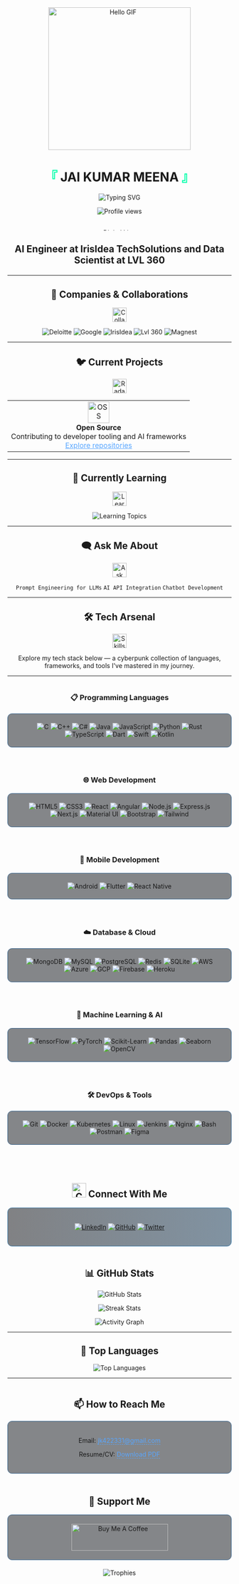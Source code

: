 <!-- README.md -->

<div align="center">
  
  <!-- Cyberpunk/Tech-themed header -->
  <img src="https://raw.githubusercontent.com/mannuking/mannuking/main/assets/hello.gif" alt="Hello GIF" width="320" />
  
  <h1>
    <span style="color:#00FFAA">『</span>
    JAI KUMAR MEENA
    <span style="color:#00FFAA">』</span>
</h1>


  <p>
    <img src="https://readme-typing-svg.herokuapp.com?font=JetBrains+Mono&size=22&duration=2000&pause=800&color=00FFAA&center=true&vCenter=true&multiline=true&width=600&height=80&lines=Open+Source+Enthusiast;Tech+Explorer+%7C+AI+Developer" alt="Typing SVG" /> 
    
  </p>

<p align="center">  
  <img src="https://komarev.com/ghpvc/?username=jkmeena&color=brightgreen" alt="Profile views" />  
</p>
<br />

<!-- Main Content with cyberpunk-inspired dividers -->
<div align="center">
  <img src="https://raw.githubusercontent.com/DenverCoder1/DenverCoder1/main/assets/line.gif" width="100%" height="4" alt="Digital Line" />
</div>
<h2 align="center"> AI Engineer at IrisIdea TechSolutions and Data Scientist at LVL 360

---

## 🤝 Companies & Collaborations

<p align="center">
  <img src="https://img.icons8.com/nolan/64/handshake.png" width="32" alt="Collaborations" />
</p>

<p align="center">
  <img src="https://img.shields.io/badge/DELOITTE-0866C3?style=for-the-badge&logo=deloitte&logoColor=white" alt="Deloitte" />
  <img src="https://img.shields.io/badge/GOOGLE-4285F4?style=for-the-badge&logo=google&logoColor=white" alt="Google" />
  <img src="https://img.shields.io/badge/IRISIDEA-FF6B6B?style=for-the-badge" alt="IrisIdea" />
  <img src="https://img.shields.io/badge/LVL%20360-7E57C2?style=for-the-badge" alt="Lvl 360" />
  <img src="https://img.shields.io/badge/MAGNEST-00BFA6?style=for-the-badge" alt="Magnest" />
</p>

---

## 🐦 Current Projects

<p align="center">
  <img src="https://cultofthepartyparrot.com/parrots/hd/githubparrot.gif" width="32" alt="Radar" />
</p>

<table align="center">
  <tr>
    <td align="center">
      <img src="https://img.icons8.com/nolan/64/code.png" width="48" alt="OSS" /><br>
      <b>Open Source</b><br>
      <span>Contributing to developer tooling and AI frameworks</span><br>
      <a href="https://github.com/mannuking?tab=repositories" style="color: #58a6ff;">Explore repositories</a>
    </td>
  </tr>
</table>

---

## 🧠 Currently Learning

<p align="center">
  <img src="https://img.icons8.com/nolan/64/brain.png" width="32" alt="Learning" />
</p>
<p align="center">
  <img src="https://readme-typing-svg.herokuapp.com?font=JetBrains+Mono&weight=600&size=24&pause=1000&color=FF4500&center=true&vCenter=true&width=400&lines=MCP+Servers;Agentic+AI;Custom+Model+Deployment" alt="Learning Topics" />
</p>

---

## 🗨️ Ask Me About

<p align="center">
  <img src="https://img.icons8.com/nolan/64/chat.png" width="32" alt="Ask" />
</p>

<p align="center">
  <code>Prompt Engineering for LLMs</code>
  <code>AI API Integration</code>
  <code>Chatbot Development</code>
</p>

---

## 🛠️ Tech Arsenal

<p align="center">
  <img src="https://img.icons8.com/nolan/64/wrench.png" width="32" alt="Skills" />
</p>

<p align="center">
  Explore my tech stack below — a cyberpunk collection of languages, frameworks, and tools I've mastered in my journey.
</p>

---

<!-- Two-column layout for Programming Languages and Web Development -->
<div style="display: flex; flex-wrap: wrap; justify-content: space-around; gap: 20px; margin-bottom: 20px;">
  <!-- Programming Languages Column -->
  <div style="flex: 1; min-width: 300px; max-width: 600px;">
    <h3 align="center">📋 Programming Languages</h3>
    <div align="center" style="margin: 20px 0; background: rgba(13,17,23,0.5); border-radius: 10px; padding: 20px; border: 1px solid #2d5c88;">
      <a href="#" style="text-decoration:none">
        <img src="https://img.shields.io/badge/C-00599C?style=for-the-badge&logo=c&logoColor=white" alt="C"/>
      </a>
      <a href="#" style="text-decoration:none">
        <img src="https://img.shields.io/badge/C%2B%2B-00599C?style=for-the-badge&logo=c%2B%2B&logoColor=white" alt="C++"/>
      </a>
      <a href="#" style="text-decoration:none">
        <img src="https://img.shields.io/badge/C%23-239120?style=for-the-badge&logo=c-sharp&logoColor=white" alt="C#"/>
      </a>
      <a href="#" style="text-decoration:none">
        <img src="https://img.shields.io/badge/Java-ED8B00?style=for-the-badge&logo=java&logoColor=white" alt="Java"/>
      </a>
      <a href="#" style="text-decoration:none">
        <img src="https://img.shields.io/badge/JavaScript-F7DF1E?style=for-the-badge&logo=javascript&logoColor=black" alt="JavaScript"/>
      </a>
      <a href="#" style="text-decoration:none">
        <img src="https://img.shields.io/badge/Python-3776AB?style=for-the-badge&logo=python&logoColor=white" alt="Python"/>
      </a>
      <a href="#" style="text-decoration:none">
        <img src="https://img.shields.io/badge/Rust-000000?style=for-the-badge&logo=rust&logoColor=white" alt="Rust"/>
      </a>
      <a href="#" style="text-decoration:none">
        <img src="https://img.shields.io/badge/TypeScript-007ACC?style=for-the-badge&logo=typescript&logoColor=white" alt="TypeScript"/>
      </a>
      <a href="#" style="text-decoration:none">
        <img src="https://img.shields.io/badge/Dart-0175C2?style=for-the-badge&logo=dart&logoColor=white" alt="Dart"/>
      </a>
      <a href="#" style="text-decoration:none">
        <img src="https://img.shields.io/badge/Swift-FA7343?style=for-the-badge&logo=swift&logoColor=white" alt="Swift"/>
      </a>
      <a href="#" style="text-decoration:none">
        <img src="https://img.shields.io/badge/Kotlin-0095D5?style=for-the-badge&logo=kotlin&logoColor=white" alt="Kotlin"/>
      </a>
    </div>
  </div>

  <!-- Web Development Column -->
  <div style="flex: 1; min-width: 300px; max-width: 600px;">
    <h3 align="center">🌐 Web Development</h3>
    <div align="center" style="margin: 20px 0; background: rgba(13,17,23,0.5); border-radius: 10px; padding: 20px; border: 1px solid #2d5c88;">
      <a href="#" style="text-decoration:none">
        <img src="https://img.shields.io/badge/HTML5-E34F26?style=for-the-badge&logo=html5&logoColor=white" alt="HTML5"/>
      </a>
      <a href="#" style="text-decoration:none">
        <img src="https://img.shields.io/badge/CSS3-1572B6?style=for-the-badge&logo=css3&logoColor=white" alt="CSS3"/>
      </a>
      <a href="#" style="text-decoration:none">
        <img src="https://img.shields.io/badge/React-20232A?style=for-the-badge&logo=react&logoColor=61DAFB" alt="React"/>
      </a>
      <a href="#" style="text-decoration:none">
        <img src="https://img.shields.io/badge/Angular-DD0031?style=for-the-badge&logo=angular&logoColor=white" alt="Angular"/>
      </a>
      <a href="#" style="text-decoration:none">
        <img src="https://img.shields.io/badge/Node.js-43853D?style=for-the-badge&logo=node.js&logoColor=white" alt="Node.js"/>
      </a>
      <a href="#" style="text-decoration:none">
        <img src="https://img.shields.io/badge/Express.js-404D59?style=for-the-badge&logo=express&logoColor=white" alt="Express.js"/>
      </a>
      <a href="#" style="text-decoration:none">
        <img src="https://img.shields.io/badge/Next.js-000000?style=for-the-badge&logo=next.js&logoColor=white" alt="Next.js"/>
      </a>
      <a href="#" style="text-decoration:none">
        <img src="https://img.shields.io/badge/Material--UI-0081CB?style=for-the-badge&logo=material-ui&logoColor=white" alt="Material UI"/>
      </a>
      <a href="#" style="text-decoration:none">
        <img src="https://img.shields.io/badge/Bootstrap-563D7C?style=for-the-badge&logo=bootstrap&logoColor=white" alt="Bootstrap"/>
      </a>
      <a href="#" style="text-decoration:none">
        <img src="https://img.shields.io/badge/Tailwind_CSS-38B2AC?style=for-the-badge&logo=tailwind-css&logoColor=white" alt="Tailwind"/>
      </a>
    </div>
  </div>
</div>

<!-- Two-column layout for Mobile Development and Database & Cloud -->
<div style="display: flex; flex-wrap: wrap; justify-content: space-around; gap: 20px; margin-bottom: 20px;">
  <!-- Mobile Development Column -->
  <div style="flex: 1; min-width: 300px; max-width: 600px;">
    <h3 align="center">📱 Mobile Development</h3>
    <div align="center" style="margin: 20px 0; background: rgba(13,17,23,0.5); border-radius: 10px; padding: 20px; border: 1px solid #2d5c88;">
      <a href="#" style="text-decoration:none">
        <img src="https://img.shields.io/badge/Android-3DDC84?style=for-the-badge&logo=android&logoColor=white" alt="Android"/>
      </a>
      <a href="#" style="text-decoration:none">
        <img src="https://img.shields.io/badge/Flutter-02569B?style=for-the-badge&logo=flutter&logoColor=white" alt="Flutter"/>
      </a>
      <a href="#" style="text-decoration:none">
        <img src="https://img.shields.io/badge/React_Native-20232A?style=for-the-badge&logo=react&logoColor=61DAFB" alt="React Native"/>
      </a>
    </div>
  </div>

  <!-- Database & Cloud Column -->
  <div style="flex: 1; min-width: 300px; max-width: 600px;">
    <h3 align="center">☁️ Database & Cloud</h3>
    <div align="center" style="margin: 20px 0; background: rgba(13,17,23,0.5); border-radius: 10px; padding: 20px; border: 1px solid #2d5c88;">
      <a href="#" style="text-decoration:none">
        <img src="https://img.shields.io/badge/MongoDB-4EA94B?style=for-the-badge&logo=mongodb&logoColor=white" alt="MongoDB"/>
      </a>
      <a href="#" style="text-decoration:none">
        <img src="https://img.shields.io/badge/MySQL-00000F?style=for-the-badge&logo=mysql&logoColor=white" alt="MySQL"/>
      </a>
      <a href="#" style="text-decoration:none">
        <img src="https://img.shields.io/badge/PostgreSQL-316192?style=for-the-badge&logo=postgresql&logoColor=white" alt="PostgreSQL"/>
      </a>
      <a href="#" style="text-decoration:none">
        <img src="https://img.shields.io/badge/Redis-DC382D?style=for-the-badge&logo=redis&logoColor=white" alt="Redis"/>
      </a>
      <a href="#" style="text-decoration:none">
        <img src="https://img.shields.io/badge/SQLite-07405E?style=for-the-badge&logo=sqlite&logoColor=white" alt="SQLite"/>
      </a>
      <a href="#" style="text-decoration:none">
        <img src="https://img.shields.io/badge/Amazon_AWS-232F3E?style=for-the-badge&logo=amazon-aws&logoColor=white" alt="AWS"/>
      </a>
      <a href="#" style="text-decoration:none">
        <img src="https://img.shields.io/badge/Microsoft_Azure-0089D6?style=for-the-badge&logo=microsoft-azure&logoColor=white" alt="Azure"/>
      </a>
      <a href="#" style="text-decoration:none">
        <img src="https://img.shields.io/badge/Google_Cloud-4285F4?style=for-the-badge&logo=google-cloud&logoColor=white" alt="GCP"/>
      </a>
      <a href="#" style="text-decoration:none">
        <img src="https://img.shields.io/badge/Firebase-FFCA28?style=for-the-badge&logo=firebase&logoColor=black" alt="Firebase"/>
      </a>
      <a href="#" style="text-decoration:none">
        <img src="https://img.shields.io/badge/Heroku-430098?style=for-the-badge&logo=heroku&logoColor=white" alt="Heroku"/>
      </a>
    </div>
  </div>
</div>

<!-- Two-column layout for Machine Learning & AI and DevOps & Tools -->
<div style="display: flex; flex-wrap: wrap; justify-content: space-around; gap: 20px; margin-bottom: 20px;">
  <!-- Machine Learning & AI Column -->
  <div style="flex: 1; min-width: 300px; max-width: 600px;">
    <h3 align="center">🧠 Machine Learning & AI</h3>
    <div align="center" style="margin: 20px 0; background: rgba(13,17,23,0.5); border-radius: 10px; padding: 20px; border: 1px solid #2d5c88;">
      <a href="#" style="text-decoration:none">
        <img src="https://img.shields.io/badge/TensorFlow-FF6F00?style=for-the-badge&logo=tensorflow&logoColor=white" alt="TensorFlow"/>
      </a>
      <a href="#" style="text-decoration:none">
        <img src="https://img.shields.io/badge/PyTorch-EE4C2C?style=for-the-badge&logo=pytorch&logoColor=white" alt="PyTorch"/>
      </a>
      <a href="#" style="text-decoration:none">
        <img src="https://img.shields.io/badge/scikit_learn-F7931E?style=for-the-badge&logo=scikit-learn&logoColor=white" alt="Scikit-Learn"/>
      </a>
      <a href="#" style="text-decoration:none">
        <img src="https://img.shields.io/badge/Pandas-150458?style=for-the-badge&logo=pandas&logoColor=white" alt="Pandas"/>
      </a>
      <a href="#" style="text-decoration:none">
        <img src="https://img.shields.io/badge/Seaborn-3776AB?style=for-the-badge&logo=python&logoColor=white" alt="Seaborn"/>
      </a>
      <a href="#" style="text-decoration:none">
        <img src="https://img.shields.io/badge/OpenCV-5C3EE8?style=for-the-badge&logo=opencv&logoColor=white" alt="OpenCV"/>
      </a>
    </div>
  </div>

  <!-- DevOps & Tools Column -->
  <div style="flex: 1; min-width: 300px; max-width: 600px;">
    <h3 align="center">🛠️ DevOps & Tools</h3>
    <div align="center" style="margin: 20px 0; background: rgba(13,17,23,0.5); border-radius: 10px; padding: 20px; border: 1px solid #2d5c88;">
      <a href="#" style="text-decoration:none">
        <img src="https://img.shields.io/badge/Git-F05032?style=for-the-badge&logo=git&logoColor=white" alt="Git"/>
      </a>
      <a href="#" style="text-decoration:none">
        <img src="https://img.shields.io/badge/Docker-2496ED?style=for-the-badge&logo=docker&logoColor=white" alt="Docker"/>
      </a>
      <a href="#" style="text-decoration:none">
        <img src="https://img.shields.io/badge/Kubernetes-326CE5?style=for-the-badge&logo=kubernetes&logoColor=white" alt="Kubernetes"/>
      </a>
      <a href="#" style="text-decoration:none">
        <img src="https://img.shields.io/badge/Linux-FCC624?style=for-the-badge&logo=linux&logoColor=black" alt="Linux"/>
      </a>
      <a href="#" style="text-decoration:none">
        <img src="https://img.shields.io/badge/Jenkins-D24939?style=for-the-badge&logo=jenkins&logoColor=white" alt="Jenkins"/>
      </a>
      <a href="#" style="text-decoration:none">
        <img src="https://img.shields.io/badge/Nginx-009639?style=for-the-badge&logo=nginx&logoColor=white" alt="Nginx"/>
      </a>
      <a href="#" style="text-decoration:none">
        <img src="https://img.shields.io/badge/Bash-4EAA25?style=for-the-badge&logo=gnu-bash&logoColor=white" alt="Bash"/>
      </a>
      <a href="#" style="text-decoration:none">
        <img src="https://img.shields.io/badge/Postman-FF6C37?style=for-the-badge&logo=postman&logoColor=white" alt="Postman"/>
      </a>
      <a href="#" style="text-decoration:none">
        <img src="https://img.shields.io/badge/Figma-F24E1E?style=for-the-badge&logo=figma&logoColor=white" alt="Figma"/>
      </a>
    </div>
  </div>
</div>

<br />

<!-- Connect With Me section with cyberpunk styling -->
<h2 align="center">
  <img src="https://img.icons8.com/nolan/64/link.png" width="32" alt="Connect" />
  Connect With Me
</h2>

<div align="center" style="background: linear-gradient(90deg, rgba(5,7,12,0.5) 0%, rgba(5,41,71,0.5) 100%); border-radius: 10px; padding: 20px; border: 1px solid #2f71a1; max-width: 800px; margin: 0 auto;">
<p align="center">
  <a href="https://linkedin.com/in/jai-kumar-meena-431b80213"><img src="https://img.shields.io/badge/LinkedIn-Connect-blue?logo=linkedin&style=for-the-badge" alt="LinkedIn"/></a>
  <a href="https://github.com/mannuking"><img src="https://img.shields.io/badge/GitHub-Follow-gray?logo=github&style=for-the-badge" alt="GitHub"/></a>
  <a href="https://x.com/NSUTKING"><img src="https://img.shields.io/badge/Twitter-Follow-1DA1F2?logo=twitter&style=for-the-badge" alt="Twitter"/></a>
</p>
</div>

<br />

<!-- THIS SECTION WILL NOT BE MODIFIED AS REQUESTED BY THE USER -->
## 📊 GitHub Stats

<p align="center">
  <img src="https://github-readme-stats.vercel.app/api?username=mannuking&show_icons=true&theme=radical&hide_border=true" alt="GitHub Stats" />

</p>

<p align="center">
  <img src="https://github-readme-streak-stats.herokuapp.com/?user=mannuking&theme=radical&hide_border=true" alt="Streak Stats" />
</p>

<p align="center">
  <img src="https://github-readme-activity-graph.vercel.app/graph?username=mannuking&theme=react-dark&hide_border=true" alt="Activity Graph"/>
</p>

---

## 🎯 Top Languages

<div align="center">
  <img src="https://github-readme-stats.vercel.app/api/top-langs?username=mannuking&layout=compact&theme=radical&hide_border=true" alt="Top Languages" />
</div>

---

<!-- Two-column layout for How to Reach Me and Support Me -->
<div style="display: flex; flex-wrap: wrap; justify-content: space-around; gap: 20px; margin-bottom: 20px;">
  <!-- How to Reach Me Column -->
  <div style="flex: 1; min-width: 300px; max-width: 600px;">
    <h2 align="center">📫 How to Reach Me</h2>
    <div align="center" style="background: rgba(13,17,23,0.5); border-radius: 10px; padding: 20px; border: 1px solid #2d5c88; margin: 0 auto;">
      <p>Email: <a href="mailto:jk422331@gmail.com" style="color: #58a6ff; text-decoration: none; border-bottom: 1px dashed #58a6ff;">jk422331@gmail.com</a></p>
      <p>Resume/CV: <a href="https://drive.google.com/file/d/19CO3Lmg5p5wNdlmYXkKuMuL_aFu2KMms/view?usp=sharing" style="color: #58a6ff; text-decoration: none; border-bottom: 1px dashed #58a6ff;">Download PDF</a></p>
    </div>
  </div>

  <!-- Support Me Column -->
  <div style="flex: 1; min-width: 300px; max-width: 600px;">
    <h2 align="center">💸 Support Me</h2>
    <div align="center" style="background: rgba(13,17,23,0.5); border-radius: 10px; padding: 20px; border: 1px solid #2d5c88; margin: 0 auto;">
      <a href="https://www.buymeacoffee.com/mannuking" target="_blank">
        <img src="https://cdn.buymeacoffee.com/buttons/v2/default-yellow.png" alt="Buy Me A Coffee" height="60" width="217">
      </a>
    </div>
  </div>
</div>

<p align="center">
  <img src="https://github-profile-trophy.vercel.app/?username=mannuking&theme=onedark&no-frame=true" alt="Trophies" />
</p>
